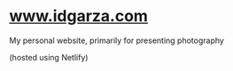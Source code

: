 # www.idgarza.com
My personal website, primarily for presenting photography

(hosted using Netlify)
